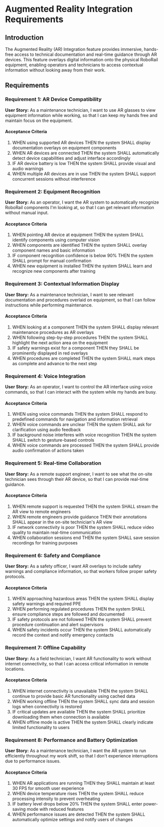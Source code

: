# Augmented Reality Integration Requirements

## Introduction

The Augmented Reality (AR) Integration feature provides immersive, hands-free access to technical documentation and real-time guidance through AR devices. This feature overlays digital information onto the physical RoboRail equipment, enabling operators and technicians to access contextual information without looking away from their work.

## Requirements

### Requirement 1: AR Device Compatibility

**User Story:** As a maintenance technician, I want to use AR glasses to view equipment information while working, so that I can keep my hands free and maintain focus on the equipment.

#### Acceptance Criteria

1. WHEN using supported AR devices THEN the system SHALL display documentation overlays on equipment components
2. WHEN AR devices are connected THEN the system SHALL automatically detect device capabilities and adjust interface accordingly
3. IF AR device battery is low THEN the system SHALL provide visual and audio warnings
4. WHEN multiple AR devices are in use THEN the system SHALL support concurrent sessions without interference

### Requirement 2: Equipment Recognition

**User Story:** As an operator, I want the AR system to automatically recognize RoboRail components I'm looking at, so that I can get relevant information without manual input.

#### Acceptance Criteria

1. WHEN pointing AR device at equipment THEN the system SHALL identify components using computer vision
2. WHEN components are identified THEN the system SHALL overlay component names and basic information
3. IF component recognition confidence is below 90% THEN the system SHALL prompt for manual confirmation
4. WHEN new equipment is installed THEN the system SHALL learn and recognize new components after training

### Requirement 3: Contextual Information Display

**User Story:** As a maintenance technician, I want to see relevant documentation and procedures overlaid on equipment, so that I can follow instructions while performing maintenance.

#### Acceptance Criteria

1. WHEN looking at a component THEN the system SHALL display relevant maintenance procedures as AR overlays
2. WHEN following step-by-step procedures THEN the system SHALL highlight the next action area on the equipment
3. IF safety warnings exist for a component THEN they SHALL be prominently displayed in red overlays
4. WHEN procedures are completed THEN the system SHALL mark steps as complete and advance to the next step

### Requirement 4: Voice Integration

**User Story:** As an operator, I want to control the AR interface using voice commands, so that I can interact with the system while my hands are busy.

#### Acceptance Criteria

1. WHEN using voice commands THEN the system SHALL respond to predefined commands for navigation and information retrieval
2. WHEN voice commands are unclear THEN the system SHALL ask for clarification using audio feedback
3. IF background noise interferes with voice recognition THEN the system SHALL switch to gesture-based controls
4. WHEN voice commands are processed THEN the system SHALL provide audio confirmation of actions taken

### Requirement 5: Real-time Collaboration

**User Story:** As a remote support engineer, I want to see what the on-site technician sees through their AR device, so that I can provide real-time guidance.

#### Acceptance Criteria

1. WHEN remote support is requested THEN the system SHALL stream the AR view to remote engineers
2. WHEN remote engineers provide guidance THEN their annotations SHALL appear in the on-site technician's AR view
3. IF network connectivity is poor THEN the system SHALL reduce video quality to maintain real-time communication
4. WHEN collaboration sessions end THEN the system SHALL save session recordings for training purposes

### Requirement 6: Safety and Compliance

**User Story:** As a safety officer, I want AR overlays to include safety warnings and compliance information, so that workers follow proper safety protocols.

#### Acceptance Criteria

1. WHEN approaching hazardous areas THEN the system SHALL display safety warnings and required PPE
2. WHEN performing regulated procedures THEN the system SHALL ensure compliance steps are followed and documented
3. IF safety protocols are not followed THEN the system SHALL prevent procedure continuation and alert supervisors
4. WHEN safety incidents occur THEN the system SHALL automatically record the context and notify emergency contacts

### Requirement 7: Offline Capability

**User Story:** As a field technician, I want AR functionality to work without internet connectivity, so that I can access critical information in remote locations.

#### Acceptance Criteria

1. WHEN internet connectivity is unavailable THEN the system SHALL continue to provide basic AR functionality using cached data
2. WHEN working offline THEN the system SHALL sync data and session logs when connectivity is restored
3. IF critical updates are available THEN the system SHALL prioritize downloading them when connection is available
4. WHEN offline mode is active THEN the system SHALL clearly indicate limited functionality to users

### Requirement 8: Performance and Battery Optimization

**User Story:** As a maintenance technician, I want the AR system to run efficiently throughout my work shift, so that I don't experience interruptions due to performance issues.

#### Acceptance Criteria

1. WHEN AR applications are running THEN they SHALL maintain at least 30 FPS for smooth user experience
2. WHEN device temperature rises THEN the system SHALL reduce processing intensity to prevent overheating
3. IF battery level drops below 20% THEN the system SHALL enter power-saving mode with reduced features
4. WHEN performance issues are detected THEN the system SHALL automatically optimize settings and notify users of changes